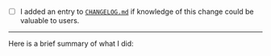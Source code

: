 - [ ] I added an entry to [`CHANGELOG.md`](CHANGELOG.md) if knowledge of this change could be valuable to users.

---

Here is a brief summary of what I did:

<TEXT>
